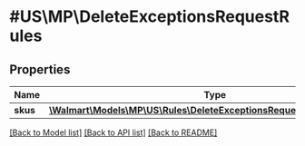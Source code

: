 # #US\MP\DeleteExceptionsRequestRules

## Properties

Name | Type | Description | Notes
------------ | ------------- | ------------- | -------------
**skus** | [**\Walmart\Models\MP\US\Rules\DeleteExceptionsRequestRulesSkusInner[]**](DeleteExceptionsRequestRulesSkusInner.md) |  | [optional]


[[Back to Model list]](../) [[Back to API list]](../../Api/US/MP) [[Back to README]](../../README.md)

